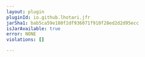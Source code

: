 ```yaml
---
layout: plugin
pluginId: io.github.lhotari.jfr
jarSha1: bab5ca59e180f2df936071f910f28ed2d2d95ecc
isJarAvailable: true
error: NONE
violations: []

---
```

